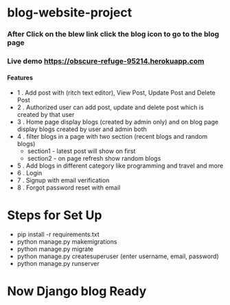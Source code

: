 # blog-website-project

### After Click on the blew link click the blog icon to go to the blog page
### Live demo <span>https://obscure-refuge-95214.herokuapp.com</span>

#### Features

- 1 . Add post with (ritch text editor), View Post, Update Post and Delete Post
- 2 . Authorized user can add post, update and delete post which is created by that user
- 3 . Home page display blogs (created by admin only) and on blog page display blogs created by user and admin both
- 4 . filter blogs in a page with two section (recent blogs and random blogs) 
    - section1 - latest post will show on first
    - section2 - on page refresh show random blogs
- 5 . Add blogs in different category like programming and travel and more
- 6 . Login
- 7 . Signup with email verification
- 8 . Forgot password reset with email

# Steps for Set Up

- pip install -r requirements.txt
- python manage.py makemigrations
- python manage.py migrate
- python manage.py createsuperuser (enter username, email, password)
- python manage.py runserver

# Now Django blog Ready

